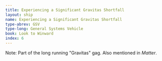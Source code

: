 ```yaml
---
title: Experiencing a Significant Gravitas Shortfall
layout: ship
name: Experiencing a Significant Gravitas Shortfall
type-abrev: GSV
type-long: General Systems Vehicle
book: Look to Winward
index: 6
---
```


<span class="note">Note:</span> Part of the long running "Gravitas" gag. Also mentioned in <em>Matter</em>.
